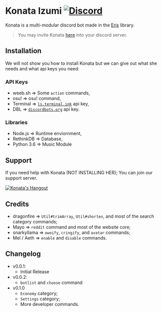 # Konata Izumi [![Discord](https://discordapp.com/api/guilds/382725233695522816/embed.png)](https://discord.gg/RDKNApX)
Konata is a multi-modular discord bot made in the [Eris](https://abal.moe/Eris) library.
> You may invite Konata [here](https://discordapp.com/oauth2/authorize?client_id=438521107709165568&scope=bot&permissions=0) into your discord server.

## Installation
We will not show you how to install Konata but we can give out what she needs and what api keys you need:

### API Keys
* weeb.sh => Some `action` commands,
* osu! => osu! command,
* Terminal => [`ls.terminal.ink`](https://ls.terminal.ink) api key,
* DBL => [`discordbots.org`](https://discordbots.org) api key.

### Libraries
* Node.js => Runtime enviornment,
* RethinkDB => Database,
* Python 3.6 => Music Module

## Support
If you need help with Konata (NOT INSTALLING HER); You can join our support server.

[![Konata's Hangout](https://discordapp.com/api/guilds/382725233695522816/embed.png?style=banner3)](https://discord.gg/RDKNApX)

## Credits
* dragonfire => `Util#trimArray`, `Util#shorten`, and most of the search category commands;
* Mayo => `reddit` command and most of the website core;
* snarkyllama => `owoify`, `cringify`, and `avatar` commands;
* Mel / Aeth => `enable` and `disable` commands.

## Changelog
* v0.0.1:
    * Initial Release
* v0.0.2:
    * `botlist` and `choose` command
* v0.1.0
    * `Economy` category;
    * `Settings` category;
    * More developer commands.
